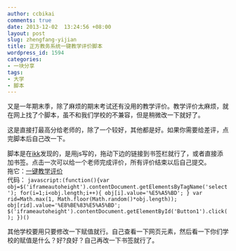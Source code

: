 ```yaml
---
author: ccbikai
comments: true
date: 2013-12-02  13:24:56 +08:00
layout: post
slug: zhengfang-yijian
title: 正方教务系统一键教学评价脚本
wordpress_id: 1594
categories:
- 一块分享
tags:
- 大学
- 脚本
---
```

又是一年期末季，除了麻烦的期末考试还有没用的教学评价。教学评价太麻烦，就在网上找了个脚本，虽不和我们学校的不兼容，但是稍微改一下就好了。

<!-- more -->
这是直接打最高分给老师的，除了一个较好，其他都是好。如果你需要给差评，点完脚本后自己改一下。  

脚本是在[ikk](http://www.ikk.me/archives/default/javascript_autocomplete_jwxt.html)发现的，是用js写的，拖动下边的链接到书签栏就行了，或者直接添加书签。点击一次可以给一个老师完成评价，所有评价结束以后自己提交。  
拖它：<a href="javascript:(function(){var obj=$('iframeautoheight').contentDocument.getElementsByTagName('select'); for(i=1;i<obj.length;i++){ obj[i].value='%E5%A5%BD'; } var rid=Math.max(1, Math.floor(Math.random()*obj.length)); obj[rid].value='%E8%BE%83%E5%A5%BD'; $('iframeautoheight').contentDocument.getElementById('Button1').click(); })()" class="button button-small button-orange">一键教学评价</a>  
代码： `javascript:(function(){var obj=$('iframeautoheight').contentDocument.getElementsByTagName('select'); for(i=1;i<obj.length;i++){ obj[i].value='%E5%A5%BD'; } var rid=Math.max(1, Math.floor(Math.random()*obj.length)); obj[rid].value='%E8%BE%83%E5%A5%BD'; $('iframeautoheight').contentDocument.getElementById('Button1').click(); })()`

其他学校要用只要修改一下赋值就行。自己查看一下网页元素，然后看一下你们学校的赋值是什么？好?良好？自己再改一下书签就行了。
